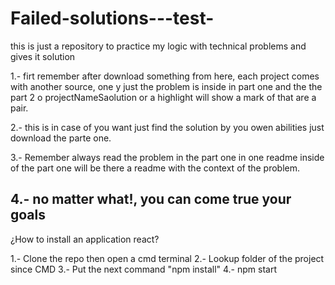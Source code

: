 # Failed-solutions---test-
this is just a repository to practice my logic with technical problems and gives it solution

1.- firt remember after download something from here, each project comes with another source, one y just the problem is inside in part one and 
the the part 2 o projectNameSaolution or a highlight will show a mark of that are a pair.

2.- this is in case of you want just find the solution by you owen abilities just download the parte one.

3.- Remember always read the problem in the part one in one readme inside of the part one will be there a readme with the context of the problem.

4.- no matter what!,  you can come true your goals
---------------------------------------------------------------

¿How to install an application react?

1.- Clone the repo then open a cmd  terminal
2.- Lookup folder of the project since CMD 
3.- Put the next command "npm install"
4.- npm start 

